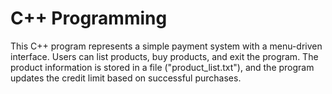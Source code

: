# C++ Programming

This C++ program represents a simple payment system with a menu-driven interface. Users can list products, buy products, and exit the program. The product information is stored in a file ("product_list.txt"), and the program updates the credit limit based on successful purchases.

